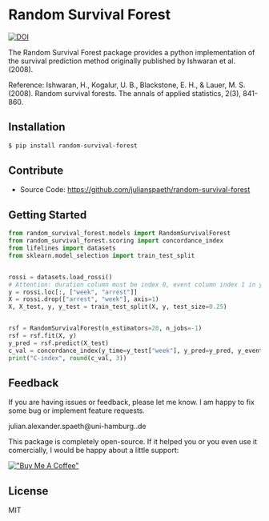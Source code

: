 # Random Survival Forest

[![DOI](https://zenodo.org/badge/201053930.svg)](https://zenodo.org/badge/latestdoi/201053930)

The Random Survival Forest package provides a python implementation of the survival prediction method originally published by Ishwaran et al. (2008).

Reference: 
Ishwaran, H., Kogalur, U. B., Blackstone, E. H., & Lauer, M. S. (2008). 
Random survival forests. 
The annals of applied statistics, 2(3), 841-860.

## Installation
```sh
$ pip install random-survival-forest
```

## Contribute

- Source Code: https://github.com/julianspaeth/random-survival-forest

## Getting Started

```python
from random_survival_forest.models import RandomSurvivalForest
from random_survival_forest.scoring import concordance_index
from lifelines import datasets
from sklearn.model_selection import train_test_split


rossi = datasets.load_rossi()
# Attention: duration column must be index 0, event column index 1 in y
y = rossi.loc[:, ["week", "arrest"]]
X = rossi.drop(["arrest", "week"], axis=1)
X, X_test, y, y_test = train_test_split(X, y, test_size=0.25)


rsf = RandomSurvivalForest(n_estimators=20, n_jobs=-1)
rsf = rsf.fit(X, y)
y_pred = rsf.predict(X_test)
c_val = concordance_index(y_time=y_test["week"], y_pred=y_pred, y_event=y_test["arrest"])
print("C-index", round(c_val, 3))
```

## Feedback

If you are having issues or feedback, please let me know. I am happy to fix some bug or implement feature requests.

julian.alexander.spaeth@uni-hamburg..de

This package is completely open-source. If it helped you or you even use it comercially, I would be happy about a little support:

[!["Buy Me A Coffee"](https://www.buymeacoffee.com/assets/img/custom_images/orange_img.png)](https://www.buymeacoffee.com/julianspaeth)

## License
MIT


